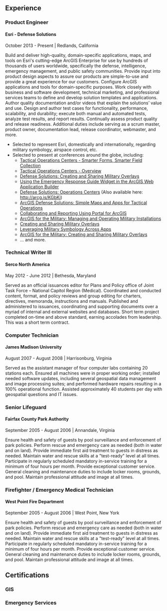 ## Experience
### Product Engineer
#### Esri - Defense Solutions

October 2013 - Present | Redlands, California

Build and deliver high-quality, domain-specific applications, maps, and tools on Esri's cutting-edge ArcGIS Enterprise for use by hundreds of thousands of users worldwide, specifically the defense, intelligence, emergency management, and public safety communities. Provide input into product design aspects to assure our products are simple-to-use and provide a great experience for our customers. Configure ArcGIS applications and tools for domain-specific purposes. Work closely with business and software development, technical marketing, and professional services teams to define and develop solution templates and applications. Author quality documentation and/or videos that explain the solutions’ value and use. Design and author test cases for functionality, performance, scalability, and durability; execute both manual and automated tests, analyze test results, and report results. Continually assess product quality and release readiness. Additional duties include serving as a scrum master, product owner, documentation lead, release coordinator, webmaster, and more.

- Selected to represent Esri, domestically and internationally, regarding military symbology, airspace control, etc.
- Selected to present at conferences around the globe, including:
  - [Tactical Operations Centers - Smarter Forms, Smarter Field Collection](https://youtu.be/wW2lBGmrHjA)
  - [Tactical Operations Centers - Overview](https://youtu.be/OxOHKFTeQtU?t=5m53s)
  - [Defense Solutions: Creating and Sharing Military Overlays](http://proceedings.esri.com/library/userconf/proc17/tech-workshops/tw_2367-259.pdf)
  - [Using the Emergency Response Guide Widget in the ArcGIS Web Application Builder](http://proceedings.esri.com/library/userconf/proc17/tech-workshops/tw_2273-214.pdf)
  - [Defense Solutions: Operations Centers](http://proceedings.esri.com/library/userconf/proc17/tech-workshops/tw_2113-523.pdf) (Also available here: http://arcg.is/KGbKj)
  - [ArcGIS Defense Solutions: Simple Maps and Apps for Tactical Operations](http://proceedings.esri.com/library/userconf/fed17/papers/fed_119.pdf)
  - [Collaborating and Reporting Using Portal for ArcGIS](http://proceedings.esri.com/library/userconf/fed16/papers/fed_116.pdf)
  - [ArcGIS for the Military: Managing and Operating Military Installations](http://proceedings.esri.com/library/userconf/fed16/papers/fed_113.pdf)
  - [Creating and Sharing Military Overlays](http://proceedings.esri.com/library/userconf/fed16/papers/fed_111.pdf)
  - [Leveraging Military Symbology Across Apps](http://proceedings.esri.com/library/userconf/devsummit16/papers/dev_int_173.pdf)
  - [ArcGIS for the Military: Creating and Sharing Military Overlays](http://proceedings.esri.com/library/userconf/proc16/tech-workshops/tw_397-204.pdf)
  - ... and more.
  
### Technical Writer III
#### Serco North America

May 2012 - June 2012 | Bethesda, Maryland

Served as an official issuances editor for Plans and Policy office of Joint Task Force – National Capitol Region (Medical). Coordinated and conducted content, format, and policy reviews and group editing for charters, directives, memoranda, instructions and manuals. Published and administered to issuances, coordinating and supporting documents over a myriad of internal and external websites and databases. Short term project completed on-time and above standard, earning accolades from leadership. This was a short term contract.

### Computer Technician
#### James Madison University

August 2007 - August 2008 | Harrisonburg, Virginia

Served as the assistant manager of four computer labs containing 20 stations each. Ensured all machines were in proper working order; installed needed software updates, including several geospatial data management and image processing suites; and performed hardware repairs resulting in a 100% operational function. Assisted approximately 40 students per day with geospatial questions and IT issues.

### Senior Lifeguard
#### Fairfax County Park Authority

September 2005 - August 2006 | Annandale, Virginia

Ensure health and safety of guests by pool surveillance and enforcement of park policies. Perform rescue and emergency care as needed (both in water and on land). Provide immediate first aid treatment to guests in distress as needed. Maintain water and rescue skills at a "test-ready" level at all times. Participate in regularly scheduled mandatory in-service training for a minimum of four hours per month. Provide exceptional customer service. General cleaning and maintenance duties to include locker rooms, grounds, and pool. Maintain professional attitude and image at all times.

### Firefighter / Emergency Medical Technician
#### West Point Fire Department

September 2005 - August 2006 | West Point, New York

Ensure health and safety of guests by pool surveillance and enforcement of park policies. Perform rescue and emergency care as needed (both in water and on land). Provide immediate first aid treatment to guests in distress as needed. Maintain water and rescue skills at a "test-ready" level at all times. Participate in regularly scheduled mandatory in-service training for a minimum of four hours per month. Provide exceptional customer service. General cleaning and maintenance duties to include locker rooms, grounds, and pool. Maintain professional attitude and image at all times.

## Certifications

### GIS

### Emergency Services

